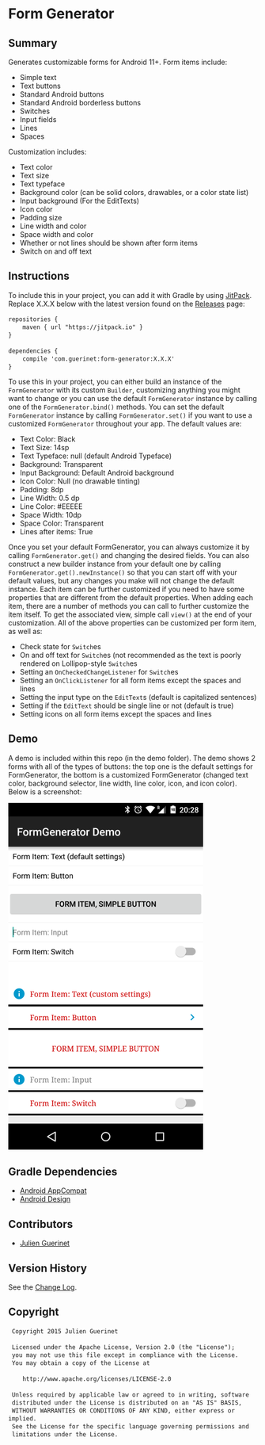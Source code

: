 # Form Generator

## Summary
Generates customizable forms for Android 11+. Form items include:

* Simple text
* Text buttons
* Standard Android buttons
* Standard Android borderless buttons
* Switches
* Input fields
* Lines
* Spaces

Customization includes:

* Text color
* Text size
* Text typeface
* Background color (can be solid colors, drawables, or a color state list)
* Input background (For the EditTexts)
* Icon color
* Padding size
* Line width and color
* Space width and color
* Whether or not lines should be shown after form items
* Switch on and off text

## Instructions
To include this in your project, you can add it with Gradle by using [JitPack](https://jitpack.io). 
Replace X.X.X below with the latest version found on the [Releases](https://github.com/jguerinet/form-generator/releases) page:

    repositories {
        maven { url "https://jitpack.io" }
    }

	dependencies {
	    compile 'com.guerinet:form-generator:X.X.X'
	}

To use this in your project, you can either build an instance of the `FormGenerator` with its custom `Builder`, customizing
anything you might want to change or you can use the default `FormGenerator` instance by calling one of the `FormGenerator.bind()` methods.
You can set the default `FormGenerator` instance by calling `FormGenerator.set()` if you want to use a customized `FormGenerator` throughout your app. The default values are:

* Text Color: Black
* Text Size: 14sp
* Text Typeface: null (default Android Typeface)
* Background: Transparent
* Input Background: Default Android background
* Icon Color: Null (no drawable tinting)
* Padding: 8dp
* Line Width: 0.5 dp
* Line Color: #EEEEE
* Space Width: 10dp
* Space Color: Transparent
* Lines after items: True

Once you set your default FormGenerator, you can always customize it by calling `FormGenerator.get()` and changing the desired fields. You can also construct a new builder instance from your default one by calling
`FormGenerator.get().newInstance()` so that you can start off with your default values, but any changes you make will not change the default instance. 
Each item can be further customized if you need to have some properties that are different from the default properties. When adding each item, there are a number of methods you can call to further customize the item itself.
To get the associated view, simple call `view()` at the end of your customization. All of the above properties can be customized per form item, as well as:

* Check state for `Switch`es
* On and off text for `Switch`es (not recommended as the text is poorly rendered on Lollipop-style `Switch`es
* Setting an `OnCheckedChangeListener` for `Switch`es
* Setting an `OnClickListener` for all form items except the spaces and lines
* Setting the input type on the `EditText`s (default is capitalized sentences)
* Setting if the `EditText` should be single line or not (default is true)
* Setting icons on all form items except the spaces and lines

## Demo
A demo is included within this repo (in the demo folder). The demo shows 2 forms with all of the types of buttons:
the top one is the default settings for FormGenerator, the bottom is a customized FormGenerator (changed text color, background selector, line width, line color, icon, and icon color). Below is a screenshot:

![Demo Screenshot](assets/demo_screenshot.png)

## Gradle Dependencies
* [Android AppCompat](http://developer.android.com/tools/support-library/features.html#v7-appcompat)
* [Android Design](http://developer.android.com/tools/support-library/features.html#design)

## Contributors
* [Julien Guerinet](https://github.com/jguerinet)

## Version History
See the [Change Log](CHANGELOG.md).

## Copyright
	 Copyright 2015 Julien Guerinet

	 Licensed under the Apache License, Version 2.0 (the "License");
	 you may not use this file except in compliance with the License.
	 You may obtain a copy of the License at

	    http://www.apache.org/licenses/LICENSE-2.0

	 Unless required by applicable law or agreed to in writing, software
	 distributed under the License is distributed on an "AS IS" BASIS,
	 WITHOUT WARRANTIES OR CONDITIONS OF ANY KIND, either express or implied.
	 See the License for the specific language governing permissions and
	 limitations under the License.